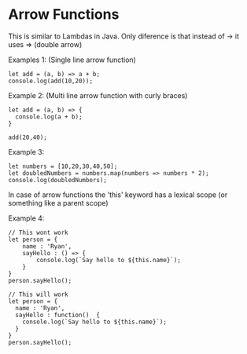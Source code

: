 Arrow Functions
=================

This is similar to Lambdas in Java. Only diference is that instead of -> it uses => (double arrow)

Examples 1: (Single line arrow function)
	
	let add = (a, b) => a + b;
	console.log(add(10,20));
	
Example 2: (Multi line arrow function with curly braces)
	
	let add = (a, b) => {
	  console.log(a + b);
	}

	add(20,40);
Example 3: 

	let numbers = [10,20,30,40,50];
	let doubledNumbers = numbers.map(numbers => numbers * 2);
	console.log(doubledNumbers);
	
In case of arrow functions the 'this' keyword has a lexical scope (or something like a parent scope)

Example 4:

	// This wont work
	let person = {
		name : 'Ryan',
		sayHello : () => {
			console.log(`Say hello to ${this.name}`);
		}
	}
	person.sayHello();
	
	// This will work
	let person = {
	  name : 'Ryan',
	  sayHello : function()  {
		console.log(`Say hello to ${this.name}`);
	  }
	}
	person.sayHello();
	

